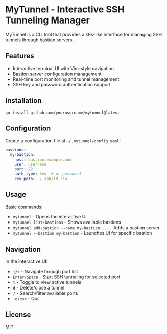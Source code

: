 # MyTunnel - Interactive SSH Tunneling Manager

MyTunnel is a CLI tool that provides a k9s-like interface for managing SSH tunnels through bastion servers.

## Features

- Interactive terminal UI with Vim-style navigation
- Bastion server configuration management
- Real-time port monitoring and tunnel management
- SSH key and password authentication support

## Installation

```bash
go install github.com/yourusername/mytunnel@latest
```

## Configuration

Create a configuration file at `~/.mytunnel/config.yaml`:

```yaml
bastions:
  my-bastion:
    host: bastion.example.com
    user: username
    port: 22
    auth_type: key  # or password
    key_path: ~/.ssh/id_rsa
```

## Usage

Basic commands:

- `mytunnel` - Opens the interactive UI
- `mytunnel list-bastions` - Shows available bastions
- `mytunnel add-bastion --name my-bastion ...` - Adds a bastion server
- `mytunnel --bastion my-bastion` - Launches UI for specific bastion

## Navigation

In the interactive UI:

- `j/k` - Navigate through port list
- `Enter/Space` - Start SSH tunneling for selected port
- `t` - Toggle to view active tunnels
- `d` - Delete/close a tunnel
- `/` - Search/filter available ports
- `:q/esc` - Quit

## License

MIT 